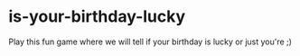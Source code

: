 # is-your-birthday-lucky
 Play this fun game where we will tell if your birthday is lucky or just you're  ;)
